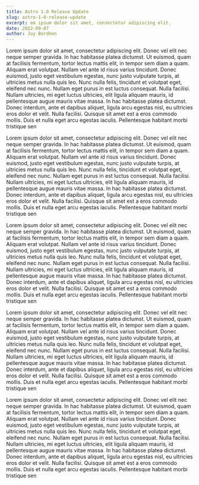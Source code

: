 ```yaml
---
title: Astro 1.0 Release Update
slug: astro-1-0-release-update
excerpt: em ipsum dolor sit amet, consectetur adipiscing elit.
date: 2022-09-07
author: Joy Bordhen
---
```


Lorem ipsum dolor sit amet, consectetur adipiscing elit. Donec vel elit nec neque semper gravida. In hac habitasse platea dictumst. Ut euismod, quam at facilisis fermentum, tortor lectus mattis elit, in tempor sem diam a quam. Aliquam erat volutpat. Nullam vel ante id risus varius tincidunt. Donec euismod, justo eget vestibulum egestas, nunc justo vulputate turpis, at ultricies metus nulla quis leo. Nunc nulla felis, tincidunt et volutpat eget, eleifend nec nunc. Nullam eget purus in est luctus consequat. Nulla facilisi. Nullam ultricies, mi eget luctus ultricies, elit ligula aliquam mauris, id pellentesque augue mauris vitae massa. In hac habitasse platea dictumst. Donec interdum, ante et dapibus aliquet, ligula arcu egestas nisl, eu ultricies eros dolor et velit. Nulla facilisi. Quisque sit amet est a eros commodo mollis. Duis et nulla eget arcu egestas iaculis. Pellentesque habitant morbi tristique sen

Lorem ipsum dolor sit amet, consectetur adipiscing elit. Donec vel elit nec neque semper gravida. In hac habitasse platea dictumst. Ut euismod, quam at facilisis fermentum, tortor lectus mattis elit, in tempor sem diam a quam. Aliquam erat volutpat. Nullam vel ante id risus varius tincidunt. Donec euismod, justo eget vestibulum egestas, nunc justo vulputate turpis, at ultricies metus nulla quis leo. Nunc nulla felis, tincidunt et volutpat eget, eleifend nec nunc. Nullam eget purus in est luctus consequat. Nulla facilisi. Nullam ultricies, mi eget luctus ultricies, elit ligula aliquam mauris, id pellentesque augue mauris vitae massa. In hac habitasse platea dictumst. Donec interdum, ante et dapibus aliquet, ligula arcu egestas nisl, eu ultricies eros dolor et velit. Nulla facilisi. Quisque sit amet est a eros commodo mollis. Duis et nulla eget arcu egestas iaculis. Pellentesque habitant morbi tristique sen

Lorem ipsum dolor sit amet, consectetur adipiscing elit. Donec vel elit nec neque semper gravida. In hac habitasse platea dictumst. Ut euismod, quam at facilisis fermentum, tortor lectus mattis elit, in tempor sem diam a quam. Aliquam erat volutpat. Nullam vel ante id risus varius tincidunt. Donec euismod, justo eget vestibulum egestas, nunc justo vulputate turpis, at ultricies metus nulla quis leo. Nunc nulla felis, tincidunt et volutpat eget, eleifend nec nunc. Nullam eget purus in est luctus consequat. Nulla facilisi. Nullam ultricies, mi eget luctus ultricies, elit ligula aliquam mauris, id pellentesque augue mauris vitae massa. In hac habitasse platea dictumst. Donec interdum, ante et dapibus aliquet, ligula arcu egestas nisl, eu ultricies eros dolor et velit. Nulla facilisi. Quisque sit amet est a eros commodo mollis. Duis et nulla eget arcu egestas iaculis. Pellentesque habitant morbi tristique sen

Lorem ipsum dolor sit amet, consectetur adipiscing elit. Donec vel elit nec neque semper gravida. In hac habitasse platea dictumst. Ut euismod, quam at facilisis fermentum, tortor lectus mattis elit, in tempor sem diam a quam. Aliquam erat volutpat. Nullam vel ante id risus varius tincidunt. Donec euismod, justo eget vestibulum egestas, nunc justo vulputate turpis, at ultricies metus nulla quis leo. Nunc nulla felis, tincidunt et volutpat eget, eleifend nec nunc. Nullam eget purus in est luctus consequat. Nulla facilisi. Nullam ultricies, mi eget luctus ultricies, elit ligula aliquam mauris, id pellentesque augue mauris vitae massa. In hac habitasse platea dictumst. Donec interdum, ante et dapibus aliquet, ligula arcu egestas nisl, eu ultricies eros dolor et velit. Nulla facilisi. Quisque sit amet est a eros commodo mollis. Duis et nulla eget arcu egestas iaculis. Pellentesque habitant morbi tristique sen

Lorem ipsum dolor sit amet, consectetur adipiscing elit. Donec vel elit nec neque semper gravida. In hac habitasse platea dictumst. Ut euismod, quam at facilisis fermentum, tortor lectus mattis elit, in tempor sem diam a quam. Aliquam erat volutpat. Nullam vel ante id risus varius tincidunt. Donec euismod, justo eget vestibulum egestas, nunc justo vulputate turpis, at ultricies metus nulla quis leo. Nunc nulla felis, tincidunt et volutpat eget, eleifend nec nunc. Nullam eget purus in est luctus consequat. Nulla facilisi. Nullam ultricies, mi eget luctus ultricies, elit ligula aliquam mauris, id pellentesque augue mauris vitae massa. In hac habitasse platea dictumst. Donec interdum, ante et dapibus aliquet, ligula arcu egestas nisl, eu ultricies eros dolor et velit. Nulla facilisi. Quisque sit amet est a eros commodo mollis. Duis et nulla eget arcu egestas iaculis. Pellentesque habitant morbi tristique sen
